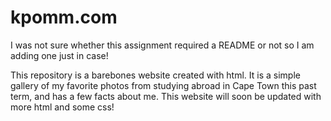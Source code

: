 # kpomm.com

I was not sure whether this assignment required a README or not so I am adding one just in case! 

This repository is a barebones website created with html. It is a simple gallery of my favorite photos from studying abroad in Cape Town this past term, and has a few facts about me. This website will soon be updated with more html and some css!
